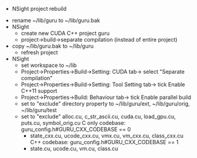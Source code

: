 * NSight project rebuild
+ rename ~/lib/guru to ~/lib/guru.bak
+ NSight
  + create new CUDA C++ project guru
  + project->build->separate compilation (instead of entire project)
+ copy ~/lib/guru.bak to ~/lib/guru
  + refresh project
+ NSight
  + set workspace to ~/lib
  + Project->Properties->Build->Setting: CUDA tab-> select "Separate compilation"
  + Project->Properties->Build->Setting: Tool Setting tab-> tick Enable C++11 support
  + Project->Properties->Build: Behaviour tab-> tick Enable parallel build
  + set to "exclude" directory property to ~/lib/guru/ext, ~/lib/guru/orig, ~/lib/guru/test
  + set to "exclude" alloc.cu, c_str_ascii.cu, cuda.cu, load_gpu.cu, puts.cu, symbol_orig.cu
  C only codebase: guru_config.h#GURU_CXX_CODEBASE == 0
    - state_cxx.cu, ucode_cxx.cu, vmx.cu, vm_cxx.cu, class_cxx.cu
  C++ codebase:    guru_config.h#GURU_CXX_CODEBASE == 1
    - state.cu, ucode.cu, vm.cu, class.cu
